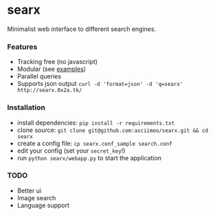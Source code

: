 searx
=====

Minimalist web interface to different search engines.

### Features

* Tracking free (no javascript)
* Modular (see [examples](https://github.com/asciimoo/searx/blob/master/examples))
* Parallel queries
* Supports json output `curl -d 'format=json' -d 'q=searx' http://searx.0x2a.tk/`

### Installation

* install dependencies: `pip install -r requirements.txt`
* clone source: `git clone git@github.com:asciimoo/searx.git && cd searx`
* create a config file: `cp searx.conf_sample search.conf`
* edit your config (set your `secret_key`!)
* run `python searx/webapp.py` to start the application

### TODO

* Better ui
* Image search
* Language support
